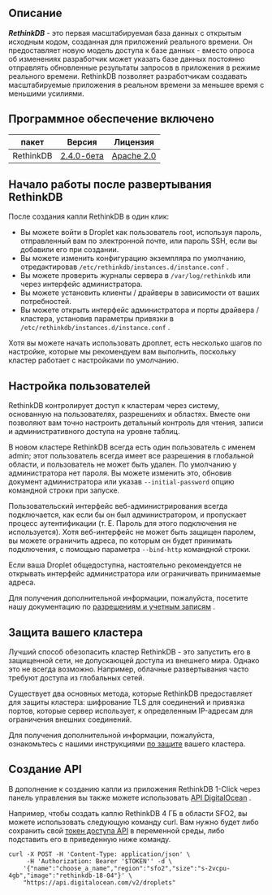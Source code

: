 ## Описание

***RethinkDB*** \- это первая масштабируемая база данных с открытым исходным кодом, созданная для приложений реального времени. Он предоставляет новую модель доступа к базе данных \- вместо опроса об изменениях разработчик может указать базе данных постоянно отправлять обновленные результаты запросов в приложения в режиме реального времени. RethinkDB позволяет разработчикам создавать масштабируемые приложения в реальном времени за меньшее время с меньшими усилиями.


## Программное обеспечение включено

| пакет | Версия | Лицензия |
| --- | --- | --- |
| RethinkDB | [2.4.0\-бета](https://github.com/rethinkdb/rethinkdb/releases) | [Apache 2.0](https://github.com/rethinkdb/rethinkdb/blob/next/COPYRIGHT) |

## Начало работы после развертывания RethinkDB

После создания капли RethinkDB в один клик:

*   Вы можете войти в Droplet как пользователь root, используя пароль, отправленный вам по электронной почте, или пароль SSH, если вы добавили его при создании.
*   Вы можете изменить конфигурацию экземпляра по умолчанию, отредактировав `/etc/rethinkdb/instances.d/instance.conf` .
*   Вы можете проверить журналы сервера в `/var/log/rethinkdb` или через интерфейс администратора.
*   Вы можете установить клиенты / драйверы в зависимости от ваших потребностей.
*   Вы можете открыть интерфейс администратора и порты драйвера / кластера, установив параметры привязки в `/etc/rethinkdb/instances.d/instance.conf` .

Хотя вы можете начать использовать дроплет, есть несколько шагов по настройке, которые мы рекомендуем вам выполнить, поскольку кластер работает с настройками по умолчанию.

## Настройка пользователей

RethinkDB контролирует доступ к кластерам через систему, основанную на пользователях, разрешениях и областях. Вместе они позволяют вам точно настроить детальный контроль для чтения, записи и административного доступа на уровне таблиц.

В новом кластере RethinkDB всегда есть один пользователь с именем admin; этот пользователь всегда имеет все разрешения в глобальной области, и пользователь не может быть удален. По умолчанию у администратора нет пароля. Вы можете изменить это, обновив документ администратора или указав `--initial-password` опцию командной строки при запуске.

Пользовательский интерфейс веб\-администрирования всегда подключается, как если бы он был администратором, и пропускает процесс аутентификации (т. Е. Пароль для этого подключения не используется). Хотя веб\-интерфейс не может быть защищен паролем, вы можете ограничить адреса, по которым он будет принимать подключения, с помощью параметра `--bind-http` командной строки.

Если ваша Droplet общедоступна, настоятельно рекомендуется не открывать интерфейс администратора или ограничивать принимаемые адреса.

Для получения дополнительной информации, пожалуйста, посетите нашу документацию по [разрешениям и учетным записям](https://rethinkdb.com/docs/permissions-and-accounts/) .

## Защита вашего кластера

Лучший способ обезопасить кластер RethinkDB \- это запустить его в защищенной сети, не допускающей доступа из внешнего мира. Однако это не всегда возможно. Например, облачные развертывания часто требуют доступа из глобальных сетей.

Существует два основных метода, которые RethinkDB предоставляет для защиты кластера: шифрование TLS для соединений и привязка портов, которые сервер использует, к определенным IP\-адресам для ограничения внешних соединений.

Для получения дополнительной информации, пожалуйста, ознакомьтесь с нашими инструкциями [по защите](https://rethinkdb.com/docs/security/) вашего кластера.

## Создание API

В дополнение к созданию капли из приложения RethinkDB 1\-Click через панель управления вы также можете использовать [API DigitalOcean](https://www.digitalocean.com/docs/api) .[](https://www.digitalocean.com/docs/api)

Например, чтобы создать каплю RethinkDB 4 ГБ в области SFO2, вы можете использовать следующую команду curl. Вам нужно будет либо сохранить свой [токен доступа API](https://www.digitalocean.com/docs/api/create-personal-access-token/) в переменной среды, либо подставить его в приведенную ниже команду.[](https://www.digitalocean.com/docs/api/create-personal-access-token/)

```shell
curl -X POST -H 'Content-Type: application/json' \
     -H 'Authorization: Bearer '$TOKEN'' -d \
    '{"name":"choose_a_name","region":"sfo2","size":"s-2vcpu-4gb","image":"rethinkdb-18-04"}' \
    "https://api.digitalocean.com/v2/droplets"
```
